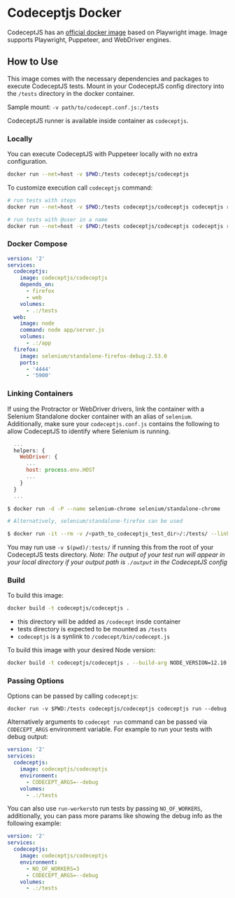 # Codeceptjs Docker

CodeceptJS has an [official docker image](https://hub.docker.com/r/codeceptjs/codeceptjs) based on Playwright image. Image supports Playwright, Puppeteer, and WebDriver engines.

## How to Use

This image comes with the necessary dependencies and packages to execute CodeceptJS tests.
Mount in your CodeceptJS config directory into the `/tests` directory in the docker container.

Sample mount: `-v path/to/codecept.conf.js:/tests`

CodeceptJS runner is available inside container as `codeceptjs`.

### Locally

You can execute CodeceptJS with Puppeteer locally with no extra configuration.

```sh
docker run --net=host -v $PWD:/tests codeceptjs/codeceptjs
```

To customize execution call `codeceptjs` command:

```sh
# run tests with steps
docker run --net=host -v $PWD:/tests codeceptjs/codeceptjs codeceptjs run --steps

# run tests with @user in a name
docker run --net=host -v $PWD:/tests codeceptjs/codeceptjs codeceptjs run --grep "@user"
```


### Docker Compose

```yaml
version: '2'
services:
  codeceptjs:
    image: codeceptjs/codeceptjs
    depends_on:
      - firefox
      - web
    volumes:
      - .:/tests
  web:
    image: node
    command: node app/server.js
    volumes:
      - .:/app
  firefox:
    image: selenium/standalone-firefox-debug:2.53.0
    ports:
      - '4444'
      - '5900'
```

### Linking Containers

If using the Protractor or WebDriver drivers, link the container with a Selenium Standalone docker container with an alias of `selenium`. Additionally, make sure your `codeceptjs.conf.js` contains the following to allow CodeceptJS to identify where Selenium is running.

```javascript
  ...
  helpers: {
    WebDriver: {
      ...
      host: process.env.HOST
      ...
    }
  }
  ...
```

```sh
$ docker run -d -P --name selenium-chrome selenium/standalone-chrome

# Alternatively, selenium/standalone-firefox can be used

$ docker run -it --rm -v /<path_to_codeceptjs_test_dir>/:/tests/ --link selenium-chrome:selenium codeceptjs/codeceptjs
```

You may run use `-v $(pwd)/:tests/` if running this from the root of your CodeceptJS tests directory.
_Note: The output of your test run will appear in your local directory if your output path is `./output` in the CodeceptJS config_

### Build

To build this image:

```sh
docker build -t codeceptjs/codeceptjs .
```

* this directory will be added as `/codecept` insde container
* tests directory is expected to be mounted as `/tests`
* `codeceptjs` is a synlink to `/codecept/bin/codecept.js`

To build this image with your desired Node version:

```sh
docker build -t codeceptjs/codeceptjs . --build-arg NODE_VERSION=12.10.0
```

### Passing Options

Options can be passed by calling `codeceptjs`:

```
docker run -v $PWD:/tests codeceptjs/codeceptjs codeceptjs run --debug
```

Alternatively arguments to `codecept run` command can be passed via `CODECEPT_ARGS` environment variable. For example to run your tests with debug
output:

```yaml
version: '2'
services:
  codeceptjs:
    image: codeceptjs/codeceptjs
    environment:
      - CODECEPT_ARGS=--debug
    volumes:
      - .:/tests
```

You can also use `run-workers`to run tests by passing `NO_OF_WORKERS`, additionally, you can pass more params like showing the debug info as the following example:

```yaml
version: '2'
services:
  codeceptjs:
    image: codeceptjs/codeceptjs
    environment:
      - NO_OF_WORKERS=3
      - CODECEPT_ARGS=--debug
    volumes:
      - .:/tests
```
